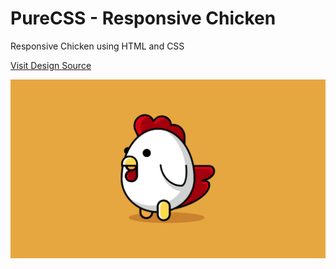 # PureCSS - Responsive Chicken

Responsive Chicken using HTML and CSS

[Visit Design Source](https://dribbble.com/shots/5259998-Chicken)

<div align="center">
   <img src="screenshot.png" width="800" />
</div
